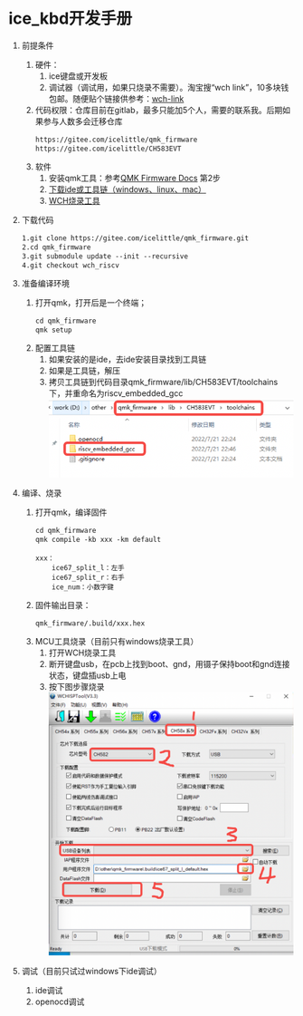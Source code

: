# ice_kbd开发手册
1. 前提条件
   1. 硬件：
      1. ice键盘或开发板
      2. 调试器（调试用，如果只烧录不需要）。淘宝搜“wch link”，10多块钱包邮。随便贴个链接供参考：[wch-link](https://item.taobao.com/item.htm?spm=a230r.1.14.11.79ec63dbcIxyB3&id=645437885121&ns=1&abbucket=6#detail)
   2. 代码权限：仓库目前在gitlab，最多只能加5个人，需要的联系我。后期如果参与人数多会迁移仓库
        ````
        https://gitee.com/icelittle/qmk_firmware
        https://gitee.com/icelittle/CH583EVT
        ````
   3. 软件
      1. 安装qmk工具：参考[QMK Firmware Docs](https://docs.qmk.fm/#/newbs_getting_started) 第2步
      2. [下载ide或工具链（windows、linux、mac）](http://www.mounriver.com/download)
      3. [WCH烧录工具](https://www.wch.cn/downloads/WCHISPTool_Setup_exe.html)

2. 下载代码
    ```console
    1.git clone https://gitee.com/icelittle/qmk_firmware.git
    2.cd qmk_firmware
    3.git submodule update --init --recursive
    4.git checkout wch_riscv
    ````
3. 准备编译环境
   1. 打开qmk，打开后是一个终端；
        ````
        cd qmk_firmware
        qmk setup
        ````
   2. 配置工具链
      1. 如果安装的是ide，去ide安装目录找到工具链
      2. 如果是工具链，解压
      3. 拷贝工具链到代码目录qmk_firmware/lib/CH583EVT/toolchains下，并重命名为riscv_embedded_gcc
        ![图片](toolchain.png)
4. 编译、烧录
   1. 打开qmk，编译固件
        ````
        cd qmk_firmware
        qmk compile -kb xxx -km default
        
        xxx：
            ice67_split_l：左手
            ice67_split_r：右手
            ice_num：小数字键
        ````
   2. 固件输出目录：
        ````
        qmk_firmware/.build/xxx.hex
        ````
   3. MCU工具烧录（目前只有windows烧录工具）
      1. 打开WCH烧录工具
      2. 断开键盘usb，在pcb上找到boot、gnd，用镊子保持boot和gnd连接状态，键盘插usb上电
      3. 按下图步骤烧录
        ![图片](download.png)
5. 调试（目前只试过windows下ide调试）
   1. ide调试
   2. openocd调试
